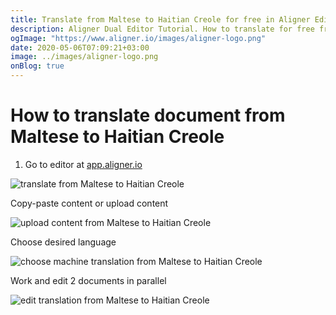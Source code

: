```yaml
---
title: Translate from Maltese to Haitian Creole for free in Aligner Editor
description: Aligner Dual Editor Tutorial. How to translate for free from Maltese to Haitian Creole. Aligner is multilingual document management platform. 
ogImage: "https://www.aligner.io/images/aligner-logo.png"
date: 2020-05-06T07:09:21+03:00
image: ../images/aligner-logo.png
onBlog: true
---
```


# How to translate document from Maltese to Haitian Creole

1. Go to editor at [app.aligner.io](https://app.aligner.io "Aligner App web page")

![translate from Maltese to Haitian Creole](../aligner-blank-editor.png "translate from Maltese to Haitian Creole")

Copy-paste content or upload content

![upload content from Maltese to Haitian Creole](../aligner-uploaded-document.png "upload content from Maltese to Haitian Creole")

Choose desired language

![choose machine translation from Maltese to Haitian Creole](../aligner-language-dropdown.png "choose machine translation from Maltese to Haitian Creole")

Work and edit 2 documents in parallel

![edit translation from Maltese to Haitian Creole](../aligner-double-sitded-editor.png "edit translation from Maltese to Haitian Creole")

